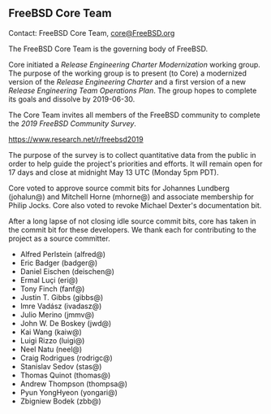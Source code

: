 ## FreeBSD Core Team ##

Contact: FreeBSD Core Team, <core@FreeBSD.org>

The FreeBSD Core Team is the governing body of FreeBSD.

Core initiated a *Release Engineering Charter Modernization* working
group.  The purpose of the working group is to present (to Core) a
modernized version of the *Release Engineering Charter* and a first
version of a new *Release Engineering Team Operations Plan*.  The
group hopes to complete its goals and dissolve by 2019-06-30.

The Core Team invites all members of the FreeBSD community to
complete the *2019 FreeBSD Community Survey*.

https://www.research.net/r/freebsd2019

The purpose of the survey is to collect quantitative data from the
public in order to help guide the project's priorities and efforts.
It will remain open for 17 days and close at midnight May 13 UTC
(Monday 5pm PDT).

Core voted to approve source commit bits for Johannes Lundberg
(johalun@) and Mitchell Horne (mhorne@) and associate membership
for Philip Jocks.  Core also voted to revoke Michael Dexter's
documentation bit.

After a long lapse of not closing idle source commit bits, core has
taken in the commit bit for these developers.  We thank each for
contributing to the project as a source committer.

  - Alfred Perlstein (alfred@)
  - Eric Badger (badger@)
  - Daniel Eischen (deischen@)
  - Ermal Luçi (eri@)
  - Tony Finch (fanf@)
  - Justin T. Gibbs (gibbs@)
  - Imre Vadász (ivadasz@)
  - Julio Merino (jmmv@)
  - John W. De Boskey (jwd@)
  - Kai Wang (kaiw@)
  - Luigi Rizzo (luigi@)
  - Neel Natu (neel@)
  - Craig Rodrigues (rodrigc@)
  - Stanislav Sedov (stas@)
  - Thomas Quinot (thomas@)
  - Andrew Thompson (thompsa@)
  - Pyun YongHyeon (yongari@)
  - Zbigniew Bodek (zbb@)
